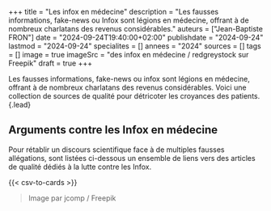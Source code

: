+++
title = "Les infox en médecine"
description = "Les fausses informations, fake-news ou Infox sont légions en médecine, offrant à de nombreux charlatans des revenus considérables."
auteurs = ["Jean-Baptiste FRON"]
date = "2024-09-24T19:40:00+02:00"
publishdate = "2024-09-24"
lastmod = "2024-09-24"
specialites = []
annees = "2024"
sources = []
tags = []
image = true
imageSrc = "des infox en médecine / redgreystock sur Freepik"
draft = true
+++

Les fausses informations, fake-news ou infox sont légions en médecine, offrant à de nombreux charlatans des revenus considérables. Voici une collection de sources de qualité pour détricoter les croyances des patients.
{.lead}

## Arguments contre les Infox en médecine

Pour rétablir un discours scientifique face à de multiples fausses allégations, sont listées ci-dessous un ensemble de liens vers des articles de qualité dédiés à la lutte contre les Infox.

{{< csv-to-cards >}}

> Image par jcomp / Freepik
